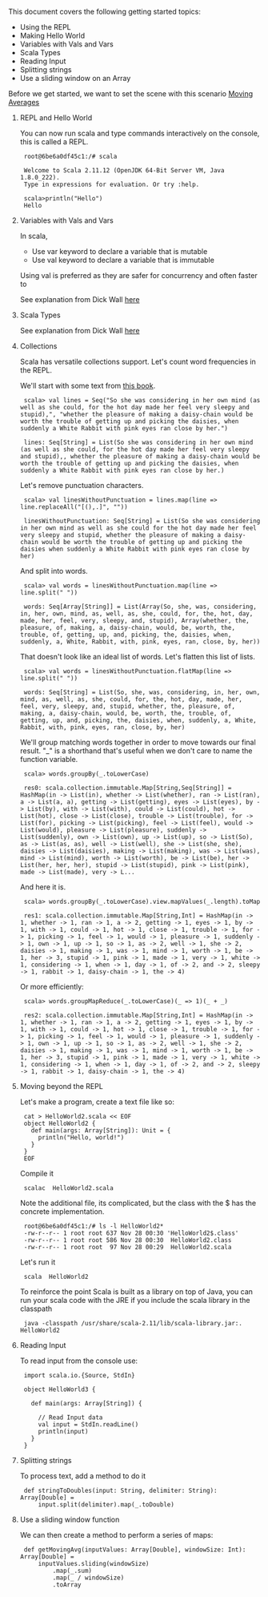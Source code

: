 This document covers the following getting started topics:

- Using the REPL
- Making Hello World
- Variables with Vals and Vars
- Scala Types
- Reading Input
- Splitting strings
- Use a sliding window on an Array

Before we get started, we want to set the scene with this scenario [Moving Averages](https://git.thoughtworks.net/afraser/moving_averages)

1. REPL and Hello World
    
    You can now run scala and type commands interactively on the console, this is called a REPL.
    
        root@6be6a0df45c1:/# scala
    
        Welcome to Scala 2.11.12 (OpenJDK 64-Bit Server VM, Java 1.8.0_222).
        Type in expressions for evaluation. Or try :help.
    
        scala>println("Hello")
        Hello
    
2. Variables with Vals and Vars
    
    In scala,
    - Use var keyword to declare a variable that is mutable
    - Use val keyword to declare a variable that is immutable
    
    Using val is preferred as they are safer for concurrency and often faster to
    
    See explanation from Dick Wall [here](https://drive.google.com/open?id=1QDwUvuXvw9LelKeWS27PQ2XBWuEmzRzi)

3. Scala Types

    See explanation from Dick Wall [here](https://drive.google.com/open?id=12USAowhtmiDYDFMNUvo2TRUcbP90bDZV)


4. Collections

    Scala has versatile collections support. Let's count word frequencies in the REPL.

    We'll start with some text from [this book](https://www.gutenberg.org/files/11/11-h/11-h.htm#link2HCH0001).

        scala> val lines = Seq("So she was considering in her own mind (as well as she could, for the hot day made her feel very sleepy and stupid),", "whether the pleasure of making a daisy-chain would be worth the trouble of getting up and picking the daisies, when suddenly a White Rabbit with pink eyes ran close by her.")
        
        lines: Seq[String] = List(So she was considering in her own mind (as well as she could, for the hot day made her feel very sleepy and stupid),, whether the pleasure of making a daisy-chain would be worth the trouble of getting up and picking the daisies, when suddenly a White Rabbit with pink eyes ran close by her.)

    Let's remove punctuation characters.

        scala> val linesWithoutPunctuation = lines.map(line => line.replaceAll("[(),.]", ""))

        linesWithoutPunctuation: Seq[String] = List(So she was considering in her own mind as well as she could for the hot day made her feel very sleepy and stupid, whether the pleasure of making a daisy-chain would be worth the trouble of getting up and picking the daisies when suddenly a White Rabbit with pink eyes ran close by her)

    And split into words.

        scala> val words = linesWithoutPunctuation.map(line => line.split(" "))

        words: Seq[Array[String]] = List(Array(So, she, was, considering, in, her, own, mind, as, well, as, she, could, for, the, hot, day, made, her, feel, very, sleepy, and, stupid), Array(whether, the, pleasure, of, making, a, daisy-chain, would, be, worth, the, trouble, of, getting, up, and, picking, the, daisies, when, suddenly, a, White, Rabbit, with, pink, eyes, ran, close, by, her))

    That doesn't look like an ideal list of words. Let's flatten this list of lists.

        scala> val words = linesWithoutPunctuation.flatMap(line => line.split(" "))

        words: Seq[String] = List(So, she, was, considering, in, her, own, mind, as, well, as, she, could, for, the, hot, day, made, her, feel, very, sleepy, and, stupid, whether, the, pleasure, of, making, a, daisy-chain, would, be, worth, the, trouble, of, getting, up, and, picking, the, daisies, when, suddenly, a, White, Rabbit, with, pink, eyes, ran, close, by, her)

    We'll group matching words together in order to move towards our final result. "_" is a shorthand that's useful when we don't care to name the function variable.

        scala> words.groupBy(_.toLowerCase)

        res0: scala.collection.immutable.Map[String,Seq[String]] = HashMap(in -> List(in), whether -> List(whether), ran -> List(ran), a -> List(a, a), getting -> List(getting), eyes -> List(eyes), by -> List(by), with -> List(with), could -> List(could), hot -> List(hot), close -> List(close), trouble -> List(trouble), for -> List(for), picking -> List(picking), feel -> List(feel), would -> List(would), pleasure -> List(pleasure), suddenly -> List(suddenly), own -> List(own), up -> List(up), so -> List(So), as -> List(as, as), well -> List(well), she -> List(she, she), daisies -> List(daisies), making -> List(making), was -> List(was), mind -> List(mind), worth -> List(worth), be -> List(be), her -> List(her, her, her), stupid -> List(stupid), pink -> List(pink), made -> List(made), very -> L...

    And here it is.

        scala> words.groupBy(_.toLowerCase).view.mapValues(_.length).toMap

        res1: scala.collection.immutable.Map[String,Int] = HashMap(in -> 1, whether -> 1, ran -> 1, a -> 2, getting -> 1, eyes -> 1, by -> 1, with -> 1, could -> 1, hot -> 1, close -> 1, trouble -> 1, for -> 1, picking -> 1, feel -> 1, would -> 1, pleasure -> 1, suddenly -> 1, own -> 1, up -> 1, so -> 1, as -> 2, well -> 1, she -> 2, daisies -> 1, making -> 1, was -> 1, mind -> 1, worth -> 1, be -> 1, her -> 3, stupid -> 1, pink -> 1, made -> 1, very -> 1, white -> 1, considering -> 1, when -> 1, day -> 1, of -> 2, and -> 2, sleepy -> 1, rabbit -> 1, daisy-chain -> 1, the -> 4)

    Or more efficiently:

        scala> words.groupMapReduce(_.toLowerCase)(_ => 1)(_ + _)

        res2: scala.collection.immutable.Map[String,Int] = HashMap(in -> 1, whether -> 1, ran -> 1, a -> 2, getting -> 1, eyes -> 1, by -> 1, with -> 1, could -> 1, hot -> 1, close -> 1, trouble -> 1, for -> 1, picking -> 1, feel -> 1, would -> 1, pleasure -> 1, suddenly -> 1, own -> 1, up -> 1, so -> 1, as -> 2, well -> 1, she -> 2, daisies -> 1, making -> 1, was -> 1, mind -> 1, worth -> 1, be -> 1, her -> 3, stupid -> 1, pink -> 1, made -> 1, very -> 1, white -> 1, considering -> 1, when -> 1, day -> 1, of -> 2, and -> 2, sleepy -> 1, rabbit -> 1, daisy-chain -> 1, the -> 4)

5. Moving beyond the REPL

    Let's make a program, create a text file like so:
    
        cat > HelloWorld2.scala << EOF
        object HelloWorld2 {
          def main(args: Array[String]): Unit = {
            println("Hello, world!")
          }
        }
        EOF
    
    Compile it
    
        scalac  HelloWorld2.scala
    
    Note the additional file, its complicated, but the class with the $ has the concrete implementation.
    
        root@6be6a0df45c1:/# ls -l HelloWorld2*
        -rw-r--r-- 1 root root 637 Nov 28 00:30 'HelloWorld2$.class'
        -rw-r--r-- 1 root root 586 Nov 28 00:30  HelloWorld2.class
        -rw-r--r-- 1 root root  97 Nov 28 00:29  HelloWorld2.scala
    
    Let's run it
    
        scala  HelloWorld2
    
    To reinforce the point Scala is built as a library on top of Java, you can run your scala code with the JRE if you include the scala library in the classpath
    
        java -classpath /usr/share/scala-2.11/lib/scala-library.jar:. HelloWorld2

6. Reading Input

    To read input from the console use:
    
        import scala.io.{Source, StdIn}
        
        object HelloWorld3 {
        
          def main(args: Array[String]) {
        
            // Read Input data
            val input = StdIn.readLine()
            println(input)
          }
        }

7. Splitting strings

    To process text, add a method to do it
        
        def stringToDoubles(input: String, delimiter: String): Array[Double] =
            input.split(delimiter).map(_.toDouble)

8. Use a sliding window function

    We can then create a method to perform a series of maps:

        def getMovingAvg(inputValues: Array[Double], windowSize: Int): Array[Double] =
            inputValues.sliding(windowSize)
                .map(_.sum)
                .map(_ / windowSize)
                .toArray

